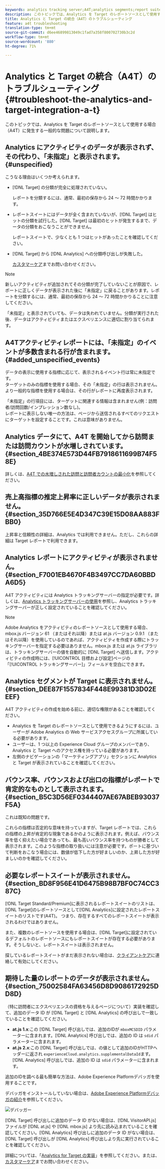 ```yaml
---
keywords: analytics tracking server;A4T;analytics segments;report suites;incorrect data;orphaned;sdid;VisitorAPI.js;mboxMCSDID;phantom;unspecified
description: このトピックでは、Analytics を Target のレポートソースとして使用する場合（A4T）に発生する一般的な問題について説明します。
title: Analytics と Target の統合（A4T）のトラブルシューティング
feature: a4t troubleshooting
translation-type: tm+mt
source-git-commit: d6ee46899813049c1fad7a358f800702730b3c2d
workflow-type: tm+mt
source-wordcount: '880'
ht-degree: 71%

---
```



# Analytics と Target の統合（A4T）のトラブルシューティング{#troubleshoot-the-analytics-and-target-integration-a-t}

このトピックでは、Analytics を Target のレポートソースとして使用する場合（A4T）に発生する一般的な問題について説明します。

## Analytics にアクティビティのデータが表示されず、その代わり、「未指定」と表示されます。{#unspecified}

こうなる理由はいくつか考えられます。

* [!DNL Target] の分類が完全に処理されていない。

   レポートを分類するには、通常、最初の保存から 24 ～ 72 時間かかります。

* レポートスイートにはデータが全く含まれていないが、[!DNL Target] はヒットの分類を試行した。[!DNL Target] は最初のヒットが発生するまで、データの分類をおこなうことができません。

   レポートスイートで、少なくとも 1 つはヒットがあったことを確認してください。

* [!DNL Target] から [!DNL Analytics] への分類呼び出しが失敗した。

   [カスタマーケア](/help/cmp-resources-and-contact-information.md#reference_ACA3391A00EF467B87930A450050077C)までお問い合わせください。

>[!NOTE]
>
>新しいアクティビティが追加されてその分類が完了していないことが原因で、レポートに正しくデータが表示された後に「未指定」に戻ることがあります。レポートを分類するには、通常、最初の保存から 24 ～ 72 時間かかりることに注意してください。
>
>「未指定」と表示されていても、データは失われていません。分類が実行された後、データはアクティビティまたはエクスペリエンスに適切に割り当てられます。

## A4Tアクティビティレポートには、「未指定」のイベントが多数含まれる行が含まれます。{#added_unspecified_events}

データの表示に使用する指標に応じて、表示されるイベント行は常に未指定です。\
ターゲットのみの指標を使用する場合、その「未指定」の行は表示されません。
より一般的な指標を使用する場合は、その行がレポートに再度表示されます。

「未指定」の行項目には、ターゲットに関連する情報は含まれません(例：訪問者/訪問回数/インプレッション数なし)。\
レポートに表示しない唯一の方法は、ページから送信されるすべてのリクエストにターゲットを設定することです。これは意味がありません。

## Analytics データにて、A4T を開始してから訪問または訪問カウントが水増しされています。{#section_4BE374E573D44FB7918611699B74F58E}

詳しくは、[A4T での水増しされた訪問と訪問者カウントの最小化](/help/c-integrating-target-with-mac/a4t/c-a4t-troubleshooting/minimizing-inflated-visit-and-visitor-counts-a4t.md#concept_A515C2DE126E44B6AD97754C2C6D5235)を参照してください。

## 売上高指標の推定上昇率に正しいデータが表示されません。{#section_35D766E5E4D347C39E15D08AA883FBB0}

上昇率と信頼性の詳細は、Analytics では利用できません。ただし、これらの詳細は Target レポートで利用できます。

## Analytics レポートにアクティビティが表示されません。 {#section_F7001EB4670F4B3497CC7DA60BBDA6D5}

A4T アクティビティには Analytics トラッキングサーバーの指定が必要です。詳しくは、[Analytics トラッキングサーバーの使用](/help/c-integrating-target-with-mac/a4t/analytics-tracking-server.md#task_72077BA7E93C4A65A715A18F32228823)を参照し、Analytics トラッキングサーバーが正しく設定されていることを確認してください。

>[!NOTE]
>
>Adobe Analytics をアクティビティのレポートソースとして使用する場合、 mbox.js バージョン 61 （またはそれ以降）または at.js バージョン 0.9.1 （またはそれ以降）を使用しているのであれば、アクティビティを作成する際にトラッキングサーバーを指定する必要はありません。mbox.js または at.js ライブラリは、トラッキングサーバーの値を自動的に [!DNL Target] へ送信します。アクティビティの作成時には、[!UICONTROL 目標および設定]ページの「[!UICONTROL トラッキングサーバー]」フィールドを空白にできます。

## Analytics セグメントが Target に表示されません。  {#section_DEE87F1557834F448E99381D3D02EEEF}

A4T アクティビティの作成を始める前に、適切な権限があることを確認してください。

* Analytics を Target のレポートソースとして使用できるようにするには、ユーザーが Adobe Analytics の Web サービスアクセスグループに所属している必要があります。
* ユーザーは、1 つ以上の Experience Cloud グループのメンバーであり、Analytics と Target へのアクセス権を持っている必要があります。
* 左側のナビゲーションの「マーケティングアプリ」セクションに Analytics と Target が表示されていることを確認してください。

## バウンス率、バウンスおよび出口の指標がレポートで肯定的なものとして表示されます。  {#section_B5C3D56EF0344407AE67ABEB93037F5A}

これは既知の問題です。

これらの指標は否定的な意味を持っていますが、Target レポートでは、これらの指標の上昇が肯定的な現象であるかのように表示されます。例えば、バウンス率を低く抑えたい場合であっても、最も高いバウンス率を持つものが勝者として表示されます。このような指標の取り扱いには注意が必要です。ポートに基づいて判断をおこなう場合には、数値が低下した方が好ましいのか、上昇した方が好ましいのかを確認してください。

## 必要なレポートスイートが表示されません。{#section_BD8F956E41D6475B98B7BF0C74CC387C}

[!DNL Target Standard/Premium]に表示されるレポートスイートのリストは、[!DNL Target]のレポートソースとして[!DNL Analytics]に設定されたレポートスイートのリストです(A4T)。 つまり、存在するすべてのレポートスイートが表示されるわけではありません。

また、複数のレポートソースを使用する場合は、[!DNL Target]に設定されているデフォルトのレポートソースにもレポートスイートが存在する必要があります。そうしないと、レポートスイートは表示されません。

探しているレポートスイートがまだ表示されない場合は、[クライアントケア](/help/cmp-resources-and-contact-information.md#reference_ACA3391A00EF467B87930A450050077C)に連絡して有効にしてください。

## 期待した量のレポートのデータが表示されません。{#section_75002584FA63456D8D9086172925DD8D}

（特に訪問者にエクスペリエンスの資格を与えるページについて）実装を確認して、追加のデータ ID が [!DNL Target] と [!DNL Analytics] の呼び出しで一致していることを確認してください。

* **at.js 1.x**:この [!DNL Target] 呼び出しでは、追加のIDが `mboxMCSDID` パラメーターに含まれます。[!DNL Analytics] 呼び出しでは、追加の ID は `sdid` パラメーターに含まれます。
* **at.js 2.x**:この [!DNL Target] 呼び出しでは、の値として追加のIDがHTTPヘッダーに返され `experienceCloud.analytics.supplementalDataId`ます。[!DNL Analytics] 呼び出しでは、追加の ID は `sdid` パラメーターに含まれます。

追加のIDを調べる最も簡単な方法は、Adobe Experience Platformデバッガを使用することです。

デバッガをインストールしていない場合は、[Adobe Experience Platformデバッガの紹介](https://experienceleague.adobe.com/docs/platform-learn/tutorials/data-ingestion/web-sdk/introduction-to-the-experience-platform-debugger.html)を参照してください。

![デバッガー](/help/c-integrating-target-with-mac/a4t/assets/debugger.png)

[!DNL Target] 呼び出しに追加のデータ ID がない場合は、[!DNL VisitorAPI.js] ファイルが [!DNL at.js] や [!DNL mbox.js] より先に読み込まれていることを確認してください。[!DNL Analytics] 呼び出しに追加のデータ ID がない場合は、[!DNL Target] 呼び出しが [!DNL Analytics] 呼び出しより先に実行されていることを確認してください。

詳細については、「[Analytics for Target の実装](/help/c-integrating-target-with-mac/a4t/a4timplementation.md#concept_CE78750AC2A4487D8ACD9369B3EAC85A)」を参照してください。または、[カスタマーケア](/help/cmp-resources-and-contact-information.md#reference_ACA3391A00EF467B87930A450050077C)までお問い合わせください。
